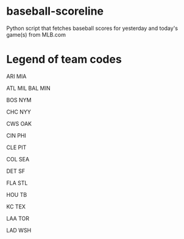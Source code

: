 # baseball-scoreline
Python script that fetches baseball scores for yesterday and today's game(s) from MLB.com


Legend of team codes
======================
ARI     MIA 

ATL     MIL
BAL     MIN

BOS     NYM

CHC     NYY

CWS     OAK

CIN     PHI

CLE     PIT

COL     SEA

DET     SF

FLA     STL

HOU     TB

KC      TEX

LAA     TOR

LAD     WSH
